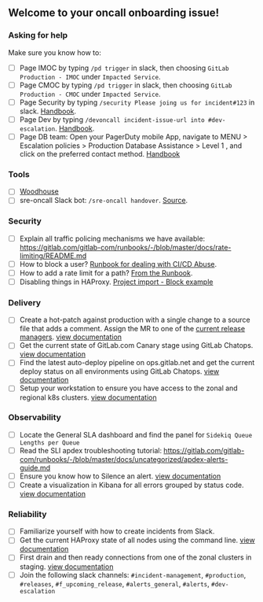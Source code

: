 <!--
  This issue supplements SRE onboarding for tasks that are specific to starting an oncall shift. It is recommended that you create this issue and ensure you are familiar with these items on a regular basis.
  This checklist is separate from the SRE onboarding issue because the systems we provision and tooling we support evolves over time. Where SRE onboarding covers everything you should *know*, this issue should over everything you should be able to *do* before going oncall.

  If you are already familiar with the item listed, you should feel free to check it without going through the exercise.
-->

## Welcome to your oncall onboarding issue!

### Asking for help

Make sure you know how to:
- [ ] Page IMOC by typing `/pd trigger` in slack, then choosing `GitLab Production - IMOC` under `Impacted Service`.
- [ ] Page CMOC by typing `/pd trigger` in slack, then choosing `GitLab Production - CMOC` under `Impacted Service`.
- [ ] Page Security by typing `/security Please joing us for incident#123` in slack. [Handbook](https://about.gitlab.com/handbook/engineering/security/#engaging-the-security-on-call).
- [ ] Page Dev by typing `/devoncall incident-issue-url into #dev-escalation`. [Handbook](https://about.gitlab.com/handbook/engineering/development/processes/Infra-Dev-Escalation/process.html#weekdays).
- [ ] Page DB team: Open your PagerDuty mobile App, navigate to MENU > Escalation policies > Production Database Assistance > Level 1 , and click on the preferred contact method. [Handbook](https://about.gitlab.com/handbook/engineering/infrastructure/database/#ongres-third-party-support)

### Tools

- [ ] [Woodhouse](https://gitlab.com/gitlab-com/gl-infra/woodhouse/)
- [ ] sre-oncall Slack bot: `/sre-oncall handover`. [Source](https://about.gitlab.com/handbook/engineering/infrastructure/team/reliability/on-call-handover/).

### Security

- [ ] Explain all traffic policing mechanisms we have available: https://gitlab.com/gitlab-com/runbooks/-/blob/master/docs/rate-limiting/README.md
- [ ] How to block a user? [Runbook for dealing with CI/CD Abuse](https://gitlab.com/gitlab-com/runbooks/-/blob/master/docs/ci-runners/ci-apdex-violating-slo.md#abuse).
- [ ] How to add a rate limit for a path? [From the Runbook](https://gitlab.com/gitlab-com/runbooks/-/blob/master/docs/rate-limiting/README.md#how-tos).
- [ ] Disabling things in HAProxy. [Project import - Block example](https://gitlab.com/gitlab-com/runbooks/-/blob/master/docs/frontend/block-things-in-haproxy.md#block-project-imports-using-blacklist)

### Delivery

- [ ] Create a hot-patch against production with a single change to a source file that adds a comment. Assign the MR to one of the [current release managers](https://about.gitlab.com/community/release-managers/). [view documentation](https://gitlab.com/gitlab-org/release/docs/-/blob/master/general/deploy/post-deployment-patches.md)
- [ ] Get the current state of GitLab.com Canary stage using GitLab Chatops.  [view documentation](https://gitlab.com/gitlab-org/release/docs/-/blob/master/general/deploy/canary.md)
- [ ] Find the latest auto-deploy pipeline on ops.gitlab.net and get the current deploy status on all environments using GitLab Chatops. [view documentation](https://gitlab.com/gitlab-org/release/docs/-/blob/master/general/deploy/auto-deploy.md)
- [ ] Setup your workstation to ensure you have access to the zonal and regional k8s clusters. [view documentation](https://gitlab.com/gitlab-com/runbooks/-/blob/master/docs/uncategorized/k8s-oncall-setup.md)

### Observability

- [ ] Locate the General SLA dashboard and find the panel for `Sidekiq Queue Lengths per Queue`
- [ ] Read the SLI apdex troubleshooting tutorial: https://gitlab.com/gitlab-com/runbooks/-/blob/master/docs/uncategorized/apdex-alerts-guide.md
- [ ] Ensure you know how to Silence an alert. [view documentation](https://gitlab.com/gitlab-com/runbooks/-/blob/master/docs/monitoring/alerts_manual.md)
- [ ] Create a visualization in Kibana for all errors grouped by status code.  [view documentation](https://gitlab.com/gitlab-com/runbooks/-/blob/master/docs/elastic/kibana.md)

### Reliability

- [ ] Familiarize yourself with how to create incidents from Slack.
- [ ] Get the current HAProxy state of all nodes using the command line. [view documentation](https://gitlab.com/gitlab-com/runbooks/-/blob/master/docs/frontend/haproxy.md)
- [ ] First drain and then ready connections from one of the zonal clusters in staging. [view documentation](https://gitlab.com/gitlab-com/runbooks/-/blob/master/docs/frontend/haproxy.md#set-server-state)
- [ ] Join the following slack channels: `#incident-management`, `#production`, `#releases`, `#f_upcoming_release`, `#alerts_general`, `#alerts`, `#dev-escalation`
